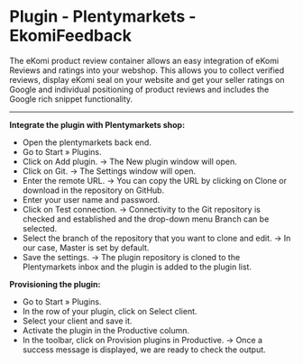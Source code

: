 # Plugin - Plentymarkets - EkomiFeedback
The eKomi product review container allows an easy integration of eKomi Reviews and ratings into your webshop. This allows you to collect verified reviews, display eKomi seal on your website and get your seller ratings on Google and individual positioning of product reviews and includes the Google rich snippet functionality.
***

**Integrate the plugin with Plentymarkets shop:**
- Open the plentymarkets back end.
- Go to Start » Plugins.
- Click on Add plugin.
    → The New plugin window will open.
- Click on Git.
    → The Settings window will open.
- Enter the remote URL.
    → You can copy the URL by clicking on Clone or download in the repository on GitHub.
- Enter your user name and password.
- Click on Test connection. 
    → Connectivity to the Git repository is checked and established and the drop-down menu Branch can be selected.
- Select the branch of the repository that you want to clone and edit.
    → In our case, Master is set by default.
- Save the settings.
    → The plugin repository is cloned to the Plentymarkets inbox and the plugin is added to the plugin list.

**Provisioning the plugin:**
- Go to Start » Plugins.
- In the row of your plugin, click on Select client.
- Select your client and save it.
- Activate the plugin in the Productive column.
- In the toolbar, click on Provision plugins in Productive.
    → Once a success message is displayed, we are ready to check the output.